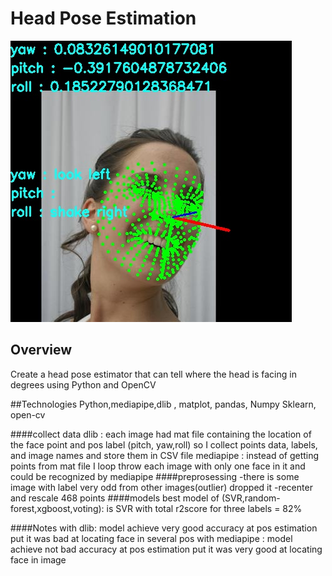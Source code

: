 # Head Pose Estimation
![](https://github.com/AhmedAbdellaa/Head_Pos_Estimation/blob/master/result/2177168298_1.jpg?raw=true)
## Overview
Create a head pose estimator that can tell where the head is facing in degrees using Python and OpenCV 

##Technologies
Python,mediapipe,dlib , matplot, pandas, Numpy
Sklearn, open-cv



####collect data
dlib : each image had mat file containing the location of the face point and pos label (pitch, yaw,roll)
so I collect points data, labels, and image names and store them in CSV file
mediapipe : instead of getting points from mat file I loop throw each image with only one face in it and could be recognized by mediapipe
####preprosessing
-there is some image with label very odd from other images(outlier) dropped it 
-recenter and rescale 468 points
####models
best model of (SVR,random-forest,xgboost,voting): is SVR with total r2score for three labels  = 82%

####Notes
with dlib: model achieve very good accuracy at pos estimation put it was bad at locating face in several pos
with mediapipe : model achieve not bad accuracy at pos estimation put it was very good at locating face in image
